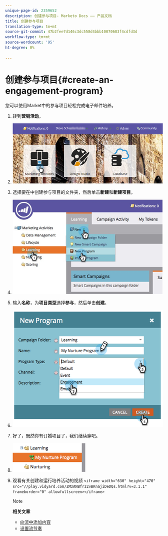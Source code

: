 ```yaml
---
unique-page-id: 2359652
description: 创建参与项目- Marketo Docs —— 产品文档
title: 创建参与项目
translation-type: tm+mt
source-git-commit: 47b2fee7d146c3dc558d4bbb10070683f4cdfd3d
workflow-type: tm+mt
source-wordcount: '95'
ht-degree: 0%

---
```



# 创建参与项目{#create-an-engagement-program}

您可以使用Market中的参与项目轻松完成电子邮件培养。

1. 转到&#x200B;**营销活动**。
1. ![](assets/login-marketing-activities.png)

1. 选择要在中创建参与项目的文件夹，然后单击&#x200B;**新建**&#x200B;和&#x200B;**新建项目**。
1. ![](assets/newprogramlifecycle.jpg)

1. 输入&#x200B;**名称**，为&#x200B;**项目类型**&#x200B;选择&#x200B;**参与**，然后单击&#x200B;**创建**。
1. ![](assets/image2014-9-15-15-3a35-3a32.png)

1. 好了，既然你有订婚项目了，我们继续穿吧。
1. ![](assets/image2014-9-15-15-3a35-3a38.png)

1. 观看有关创建和运行培养活动的视频
   `<iframe width="630" height="470" src="//play.vidyard.com/ZMzANBfrz2vBKnajiDeDQs.html?v=3.1.1" frameborder="0" allowfullscreen></iframe>`

   >[!NOTE]
   >
   >**相关文章**
   >
   >    
   >    
   >    * [向流中添加内容](add-content-to-a-stream.md)
   >    * [设置流节奏](../../../../product-docs/email-marketing/drip-nurturing/engagement-program-streams/set-stream-cadence.md)


